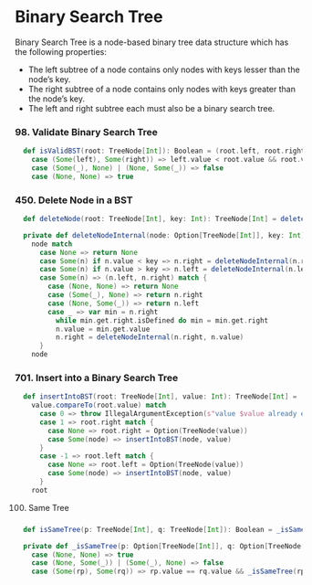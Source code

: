 # Binary Search Tree
Binary Search Tree is a node-based binary tree data structure which has the following properties:
- The left subtree of a node contains only nodes with keys lesser than the node’s key.
- The right subtree of a node contains only nodes with keys greater than the node’s key.
- The left and right subtree each must also be a binary search tree.

### 98. Validate Binary Search Tree
```scala
  def isValidBST(root: TreeNode[Int]): Boolean = (root.left, root.right) match
    case (Some(left), Some(right)) => left.value < root.value && root.value < right.value && isValidBST(left) && isValidBST(right)
    case (Some(_), None) | (None, Some(_)) => false
    case (None, None) => true
```

### 450. Delete Node in a BST
```scala
  def deleteNode(root: TreeNode[Int], key: Int): TreeNode[Int] = deleteNodeInternal(Option(root), key).get

  private def deleteNodeInternal(node: Option[TreeNode[Int]], key: Int): Option[TreeNode[Int]] =
    node match
      case None => return None
      case Some(n) if n.value < key => n.right = deleteNodeInternal(n.right, key)
      case Some(n) if n.value > key => n.left = deleteNodeInternal(n.left, key)
      case Some(n) => (n.left, n.right) match {
        case (None, None) => return None
        case (Some(_), None) => return n.right
        case (None, Some(_)) => return n.left
        case _ => var min = n.right
          while min.get.right.isDefined do min = min.get.right
          n.value = min.get.value
          n.right = deleteNodeInternal(n.right, n.value)
      }
    node
```

### 701. Insert into a Binary Search Tree
```scala
  def insertIntoBST(root: TreeNode[Int], value: Int): TreeNode[Int] =
    value.compareTo(root.value) match
      case 0 => throw IllegalArgumentException(s"value $value already exists in the tree")
      case 1 => root.right match {
        case None => root.right = Option(TreeNode(value))
        case Some(node) => insertIntoBST(node, value)
      }
      case -1 => root.left match {
        case None => root.left = Option(TreeNode(value))
        case Some(node) => insertIntoBST(node, value)
      }
    root
```

100. Same Tree
###
```scala
  def isSameTree(p: TreeNode[Int], q: TreeNode[Int]): Boolean = _isSameTree(Option(p), Option(q))

  private def _isSameTree(p: Option[TreeNode[Int]], q: Option[TreeNode[Int]]): Boolean = (p, q) match
    case (None, None) => true
    case (None, Some(_)) | (Some(_), None) => false
    case (Some(rp), Some(rq)) => rp.value == rq.value && _isSameTree(rp.right, rq.right) && _isSameTree(rp.left, rq.left)
```
